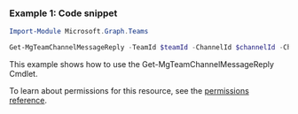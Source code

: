 ### Example 1: Code snippet

```powershell
Import-Module Microsoft.Graph.Teams

Get-MgTeamChannelMessageReply -TeamId $teamId -ChannelId $channelId -ChatMessageId $chatMessageId -ChatMessageId1 $chatMessageId1
```
This example shows how to use the Get-MgTeamChannelMessageReply Cmdlet.

To learn about permissions for this resource, see the [permissions reference](/graph/permissions-reference).

